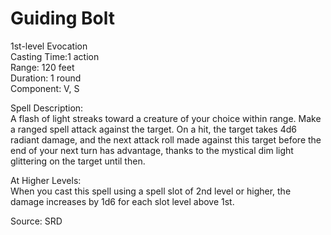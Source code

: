 # Guiding Bolt
1st-level Evocation<br>
Casting Time:1 action<br>
Range: 120 feet<br>
Duration: 1 round<br>
Component: V, S

Spell Description:<br>
A flash of light streaks toward a creature of your choice within range. Make a ranged spell attack against the target. On a hit, the target takes 4d6 radiant damage, and the next attack roll made against this target before the end of your next turn has advantage, thanks to the mystical dim light glittering on the target until then.

At Higher Levels:<br>
When you cast this spell using a spell slot of 2nd level or higher, the damage increases by 1d6 for each slot level above 1st.

Source: SRD